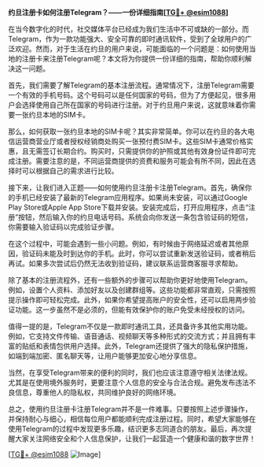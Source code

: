 **约旦注册卡如何注册Telegram？——一份详细指南[[TG💪+ @esim1088](https://t.me/s/esim1088)]**

在当今数字化的时代，社交媒体平台已经成为我们生活中不可或缺的一部分。而Telegram，作为一款功能强大、安全可靠的即时通讯软件，受到了全球用户的广泛欢迎。然而，对于生活在约旦的用户来说，可能面临的一个问题是：如何使用当地的注册卡来注册Telegram呢？本文将为你提供一份详细的指南，帮助你顺利解决这一问题。

首先，我们需要了解Telegram的基本注册流程。通常情况下，注册Telegram需要一个有效的手机号码。这个号码可以是任何国家的号码，但为了方便起见，很多用户会选择使用自己所在国家的号码进行注册。对于约旦用户来说，这就意味着你需要一张约旦本地的SIM卡。

那么，如何获取一张约旦本地的SIM卡呢？其实非常简单。你可以在约旦的各大电信运营商营业厅或者授权经销商处购买一张预付费SIM卡。这些SIM卡通常价格实惠，且无需签订长期合约。购买时，只需提供你的护照或其他有效身份证件即可完成注册。需要注意的是，不同运营商提供的资费和服务可能会有所不同，因此在选择时可以根据自己的需求进行比较。

接下来，让我们进入正题——如何使用约旦注册卡注册Telegram。首先，确保你的手机已经安装了最新的Telegram应用程序。如果尚未安装，可以通过Google Play Store或Apple App Store下载并安装。安装完成后，打开应用程序，点击“注册”按钮，然后输入你的约旦电话号码。系统会向你发送一条包含验证码的短信，你需要输入验证码以完成验证步骤。

在这个过程中，可能会遇到一些小问题。例如，有时候由于网络延迟或者其他原因，验证码未能及时到达你的手机。此时，你可以尝试重新发送验证码，或者稍后再试。如果多次尝试后仍然无法收到验证码，建议联系运营商客服寻求帮助。

除了基本的注册流程外，还有一些额外的步骤可以帮助你更好地使用Telegram。例如，设置个人资料、添加好友以及创建群组等。这些功能都非常直观，只需按照提示操作即可轻松完成。此外，如果你希望提高账户的安全性，还可以启用两步验证功能。这一步虽然不是必须的，但能有效保护你的账户免受未经授权的访问。

值得一提的是，Telegram不仅是一款即时通讯工具，还具备许多其他实用功能。例如，它支持文件传输、语音通话、视频聊天等多种形式的交流方式；并且拥有丰富的贴纸和表情包供用户选择。此外，Telegram还提供了强大的隐私保护措施，如端到端加密、匿名聊天等，让用户能够更加安心地分享信息。

当然，在享受Telegram带来的便利的同时，我们也应该注意遵守相关法律法规。尤其是在使用境外服务时，更要注意个人信息的安全与合法合规。避免发布违法不良信息，尊重他人的隐私权，共同维护良好的网络环境。

总之，使用约旦注册卡注册Telegram并不是一件难事。只要按照上述步骤操作，并保持耐心与细心，相信每位用户都能顺利完成注册过程。同时，希望大家能够在使用Telegram的过程中发现更多乐趣，结识更多志同道合的朋友。最后，再次提醒大家关注网络安全和个人信息保护，让我们一起营造一个健康和谐的数字世界！

[[TG💪+ @esim1088](https://t.me/s/esim1088) ![Image](https://i.postimg.cc/4NQfJmqS/Snipaste-2025-05-13-00-14-12.png)]